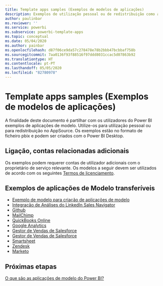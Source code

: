 ```yaml
---
title: Template apps samples (Exemplos de modelos de aplicações)
description: Exemplos de utilização pessoal ou de redistribuição como aplicação do Power BI no AppSource
author: paulinbar
ms.reviewer: ''
ms.service: powerbi
ms.subservice: powerbi-template-apps
ms.topic: conceptual
ms.date: 05/04/2020
ms.author: painbar
ms.openlocfilehash: d87f06ce9da57c278478e78b2bbb47bcbbaf758b
ms.sourcegitcommit: 7aa0136f93f88516f97ddd8031ccac5d07863b92
ms.translationtype: HT
ms.contentlocale: pt-PT
ms.lasthandoff: 05/05/2020
ms.locfileid: "82780978"
---
```

# <a name="template-apps-samples"></a>Template apps samples (Exemplos de modelos de aplicações)

A finalidade deste documento é partilhar com os utilizadores do Power BI exemplos de aplicações de modelo. Utilize-os para utilização pessoal ou para redistribuição no AppSource. Os exemplos estão no formato de ficheiro pbix e podem ser criados com o Power BI Desktop.

## <a name="connection-additional-related-accounts"></a>Ligação, contas relacionadas adicionais

Os exemplos podem requerer contas de utilizador adicionais com o proprietário de serviço relevante.  Os modelos a seguir devem ser utilizados de acordo com os seguintes [Termos de licenciamento](https://templateapps.blob.core.windows.net/sampletemplateapps/Sample-Templates-for-app-on-appsource.pdf).

## <a name="downloadable-template-apps-samples"></a>Exemplos de aplicações de Modelo transferíveis

* [Exemplo de modelo para criação de aplicações de modelo](https://templateapps.blob.core.windows.net/sampletemplateapps/TemplateforTemplateApps.zip)
* [Integração de Análises do LinkedIn Sales Navigator](https://templateapps.blob.core.windows.net/sampletemplateapps/SalesNavigatorTemplate.pbix)
* [Github](https://templateapps.blob.core.windows.net/sampletemplateapps/GitHub.pbix)
* [MailChimp](https://templateapps.blob.core.windows.net/sampletemplateapps/MailChimp.pbix)
* [QuickBooks Online](https://templateapps.blob.core.windows.net/sampletemplateapps/QuickBooksOnline.pbix)
* [Google Analytics](https://templateapps.blob.core.windows.net/sampletemplateapps/GoogleAnalytics.pbix)
* [Gestor de Vendas de Salesforce](https://templateapps.blob.core.windows.net/sampletemplateapps/SalesforceSalesManager.pbix)
* [Gestor de Vendas de Salesforce](https://templateapps.blob.core.windows.net/sampletemplateapps/SalesforceSalesRep.pbix)
* [Smartsheet](https://templateapps.blob.core.windows.net/sampletemplateapps/Smartsheet.pbix)
* [Zendesk](https://templateapps.blob.core.windows.net/sampletemplateapps/Zendesk.pbix)
* [Marketo](https://templateapps.blob.core.windows.net/sampletemplateapps/Marketo.pbix)

## <a name="next-steps"></a>Próximas etapas

[O que são as aplicações de modelo do Power BI?](service-template-apps-overview.md)
